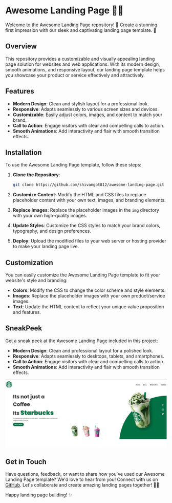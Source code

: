 # Awesome Landing Page 🚀✨

Welcome to the Awesome Landing Page repository! 🎉 Create a stunning first impression with our sleek and captivating landing page template. 🌟

## Overview

This repository provides a customizable and visually appealing landing page solution for websites and web applications. With its modern design, smooth animations, and responsive layout, our landing page template helps you showcase your product or service effectively and attractively.

## Features

- **Modern Design**: Clean and stylish layout for a professional look.
- **Responsive**: Adapts seamlessly to various screen sizes and devices.
- **Customizable**: Easily adjust colors, images, and content to match your brand.
- **Call to Action**: Engage visitors with clear and compelling calls to action.
- **Smooth Animations**: Add interactivity and flair with smooth transition effects.

## Installation

To use the Awesome Landing Page template, follow these steps:

1. **Clone the Repository**:
    ```sh
    git clone https://github.com/shivamgpt812/awesome-landing-page.git
    ```

2. **Customize Content**:
    Modify the HTML and CSS files to replace placeholder content with your own text, images, and branding elements.

3. **Replace Images**:
    Replace the placeholder images in the `img` directory with your own high-quality images.

4. **Update Styles**:
    Customize the CSS styles to match your brand colors, typography, and design preferences.

5. **Deploy**:
    Upload the modified files to your web server or hosting provider to make your landing page live.

## Customization

You can easily customize the Awesome Landing Page template to fit your website's style and branding:

- **Colors**: Modify the CSS to change the color scheme and style elements.
- **Images**: Replace the placeholder images with your own product/service images.
- **Text**: Update the HTML content to reflect your unique value proposition and features.

## SneakPeek

Get a sneak peek at the Awesome Landing Page included in this project:

- **Modern Design**: Clean and professional layout for a polished look.
- **Responsive**: Adapts seamlessly to desktops, tablets, and smartphones.
- **Call to Action**: Engage visitors with clear and compelling calls to action.
- **Smooth Animations**: Add interactivity and flair with smooth transition effects.

![image](image.jpg)

## Get in Touch

Have questions, feedback, or want to share how you've used our Awesome Landing Page template? We'd love to hear from you! Connect with us on [GitHub](https://github.com/shivamgpt812). Let's collaborate and create amazing landing pages together! 💬🚀

Happy landing page building! ✨
